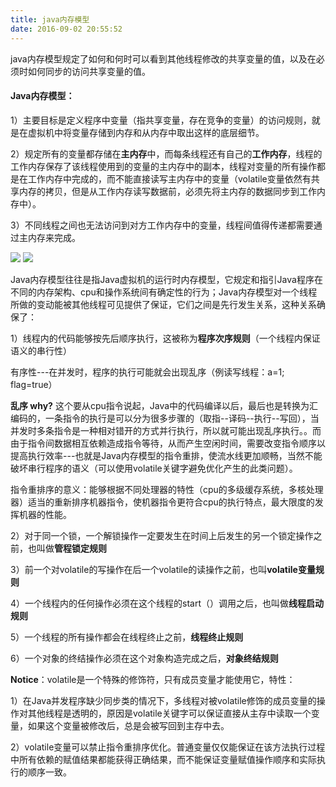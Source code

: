 ```yaml
---
title: java内存模型
date: 2016-09-02 20:55:52
---
```

java内存模型规定了如何和何时可以看到其他线程修改的共享变量的值，以及在必须时如何同步的访问共享变量的值。

#### Java内存模型：

1）主要目标是定义程序中变量（指共享变量，存在竞争的变量）的访问规则，就是在虚拟机中将变量存储到内存和从内存中取出这样的底层细节。

2）规定所有的变量都存储在**主内存**中，而每条线程还有自己的**工作内存**，线程的工作内存保存了该线程使用到的变量的主内存中的副本，线程对变量的所有操作都是在工作内存中完成的，而不能直接读写主内存中的变量（volatile变量依然有共享内存的拷贝，但是从工作内存读写数据前，必须先将主内存的数据同步到工作内存中）。

3）不同线程之间也无法访问到对方工作内存中的变量，线程间值得传递都需要通过主内存来完成。

![](http://i1.piimg.com/595056/4458397ff423b748.jpg)
![](http://i1.piimg.com/595056/c69dd909545de609.jpg)

Java内存模型往往是指Java虚拟机的运行时内存模型，它规定和指引Java程序在不同的内存架构、cpu和操作系统间有确定性的行为；Java内存模型对一个线程所做的变动能被其他线程可见提供了保证，它们之间是先行发生关系，这种关系确保了：

1）线程内的代码能够按先后顺序执行，这被称为**程序次序规则**（一个线程内保证语义的串行性）

有序性---在并发时，程序的执行可能就会出现乱序（例读写线程：a=1; flag=true）

**乱序 why?** 这个要从cpu指令说起，Java中的代码编译以后，最后也是转换为汇编码的，一条指令的执行是可以分为很多步骤的（取指--译码--执行--写回），当并发时多条指令是一种相对错开的方式并行执行，所以就可能出现乱序执行。。而由于指令间数据相互依赖造成指令等待，从而产生空闲时间，需要改变指令顺序以提高执行效率---也就是Java内存模型的指令重排，使流水线更加顺畅，当然不能破坏串行程序的语义（可以使用volatile关键字避免优化产生的此类问题）。

指令重排序的意义：能够根据不同处理器的特性（cpu的多级缓存系统，多核处理器）适当的重新排序机器指令，使机器指令更符合cpu的执行特点，最大限度的发挥机器的性能。

2）对于同一个锁，一个解锁操作一定要发生在时间上后发生的另一个锁定操作之前，也叫做**管程锁定规则**

3）前一个对volatile的写操作在后一个volatile的读操作之前，也叫**volatile变量规则**

4）一个线程内的任何操作必须在这个线程的start（）调用之后，也叫做**线程启动规则**

5）一个线程的所有操作都会在线程终止之前，**线程终止规则**

6）一个对象的终结操作必须在这个对象构造完成之后，**对象终结规则**

**Notice**：volatile是一个特殊的修饰符，只有成员变量才能使用它，特性：

1）在Java并发程序缺少同步类的情况下，多线程对被volatile修饰的成员变量的操作对其他线程是透明的，原因是volatile关键字可以保证直接从主存中读取一个变量，如果这个变量被修改后，总是会被写回到主存中去。

2）volatile变量可以禁止指令重排序优化。普通变量仅仅能保证在该方法执行过程中所有依赖的赋值结果都能获得正确结果，而不能保证变量赋值操作顺序和实际执行的顺序一致。